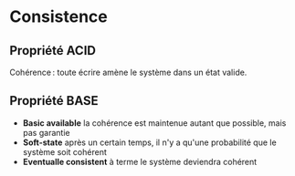 # Consistence


## Propriété ACID

Cohérence : toute écrire amène le système dans un état valide.


## Propriété BASE

- **Basic available** la cohérence est maintenue autant que possible, mais pas garantie
- **Soft-state** après un certain temps, il n'y a qu'une probabilité que le système soit cohérent
- **Eventualle consistent** à terme le système deviendra cohérent

